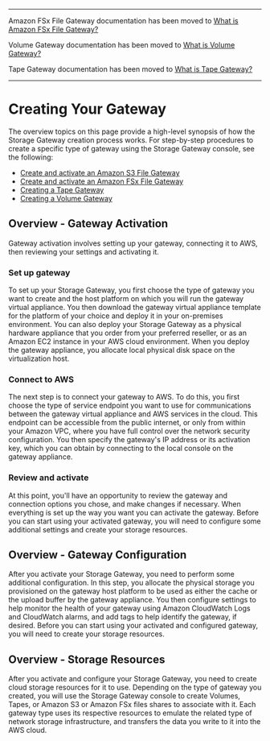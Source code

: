 --------

Amazon FSx File Gateway documentation has been moved to [What is Amazon FSx File Gateway?](https://docs.aws.amazon.com/filegateway/latest/filefsxw/WhatIsStorageGateway.html)

Volume Gateway documentation has been moved to [What is Volume Gateway?](https://docs.aws.amazon.com/storagegateway/latest/vgw/WhatIsStorageGateway.html)

Tape Gateway documentation has been moved to [What is Tape Gateway?](https://docs.aws.amazon.com/storagegateway/latest/tgw/WhatIsStorageGateway.html)

--------

# Creating Your Gateway<a name="create-file-gateway"></a>

The overview topics on this page provide a high\-level synopsis of how the Storage Gateway creation process works\. For step\-by\-step procedures to create a specific type of gateway using the Storage Gateway console, see the following:
+ [Create and activate an Amazon S3 File Gateway](https://docs.aws.amazon.com/filegateway/latest/files3/create-gateway-file.html)
+ [Create and activate an Amazon FSx File Gateway](https://docs.aws.amazon.com/filegateway/latest/filefsxw/create-gateway-file.html)
+ [Creating a Tape Gateway](https://docs.aws.amazon.com/storagegateway/latest/tgw/create-tape-gateway.html)
+ [Creating a Volume Gateway](https://docs.aws.amazon.com/storagegateway/latest/vgw/create-volume-gateway-volume.html)

## Overview \- Gateway Activation<a name="how-it-works-create-gateway-activate"></a>

Gateway activation involves setting up your gateway, connecting it to AWS, then reviewing your settings and activating it\.

### Set up gateway<a name="w48ab1c21b7b5"></a>

To set up your Storage Gateway, you first choose the type of gateway you want to create and the host platform on which you will run the gateway virtual appliance\. You then download the gateway virtual appliance template for the platform of your choice and deploy it in your on\-premises environment\. You can also deploy your Storage Gateway as a physical hardware appliance that you order from your preferred reseller, or as an Amazon EC2 instance in your AWS cloud environment\. When you deploy the gateway appliance, you allocate local physical disk space on the virtualization host\.

### Connect to AWS<a name="w48ab1c21b7b7"></a>

The next step is to connect your gateway to AWS\. To do this, you first choose the type of service endpoint you want to use for communications between the gateway virtual appliance and AWS services in the cloud\. This endpoint can be accessible from the public internet, or only from within your Amazon VPC, where you have full control over the network security configuration\. You then specify the gateway's IP address or its activation key, which you can obtain by connecting to the local console on the gateway appliance\.

### Review and activate<a name="w48ab1c21b7b9"></a>

At this point, you'll have an opportunity to review the gateway and connection options you chose, and make changes if necessary\. When everything is set up the way you want you can activate the gateway\. Before you can start using your activated gateway, you will need to configure some additional settings and create your storage resources\.

## Overview \- Gateway Configuration<a name="how-it-works-create-gateway-configure"></a>

After you activate your Storage Gateway, you need to perform some additional configuration\. In this step, you allocate the physical storage you provisioned on the gateway host platform to be used as either the cache or the upload buffer by the gateway appliance\. You then configure settings to help monitor the health of your gateway using Amazon CloudWatch Logs and CloudWatch alarms, and add tags to help identify the gateway, if desired\. Before you can start using your activated and configured gateway, you will need to create your storage resources\.

## Overview \- Storage Resources<a name="how-it-works-create-resource"></a>

After you activate and configure your Storage Gateway, you need to create cloud storage resources for it to use\. Depending on the type of gateway you created, you will use the Storage Gateway console to create Volumes, Tapes, or Amazon S3 or Amazon FSx files shares to associate with it\. Each gateway type uses its respective resources to emulate the related type of network storage infrastructure, and transfers the data you write to it into the AWS cloud\.